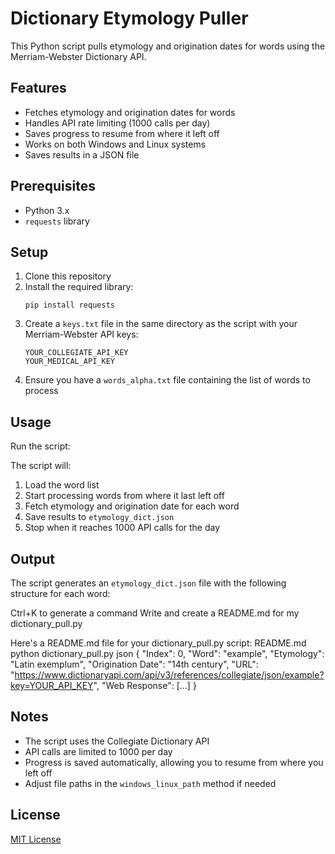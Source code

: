 # Dictionary Etymology Puller

This Python script pulls etymology and origination dates for words using the Merriam-Webster Dictionary API.

## Features

- Fetches etymology and origination dates for words
- Handles API rate limiting (1000 calls per day)
- Saves progress to resume from where it left off
- Works on both Windows and Linux systems
- Saves results in a JSON file

## Prerequisites

- Python 3.x
- `requests` library

## Setup

1. Clone this repository
2. Install the required library:
   ```
   pip install requests
   ```
3. Create a `keys.txt` file in the same directory as the script with your Merriam-Webster API keys:
   ```
   YOUR_COLLEGIATE_API_KEY
   YOUR_MEDICAL_API_KEY
   ```
4. Ensure you have a `words_alpha.txt` file containing the list of words to process

## Usage

Run the script:

The script will:
1. Load the word list
2. Start processing words from where it last left off
3. Fetch etymology and origination date for each word
4. Save results to `etymology_dict.json`
5. Stop when it reaches 1000 API calls for the day

## Output

The script generates an `etymology_dict.json` file with the following structure for each word:


Ctrl+K to generate a command
Write and create a README.md for my  dictionary_pull.py

Here's a README.md file for your dictionary_pull.py script:
README.md
python dictionary_pull.py
json
{
"Index": 0,
"Word": "example",
"Etymology": "Latin exemplum",
"Origination Date": "14th century",
"URL": "https://www.dictionaryapi.com/api/v3/references/collegiate/json/example?key=YOUR_API_KEY",
"Web Response": [...]
}


## Notes

- The script uses the Collegiate Dictionary API
- API calls are limited to 1000 per day
- Progress is saved automatically, allowing you to resume from where you left off
- Adjust file paths in the `windows_linux_path` method if needed

## License

[MIT License](https://opensource.org/licenses/MIT)
